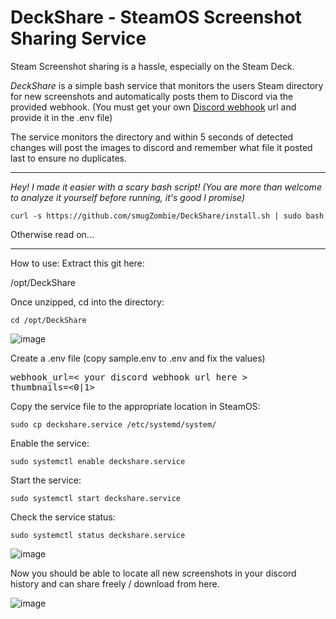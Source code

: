 # DeckShare - SteamOS Screenshot Sharing Service

Steam Screenshot sharing is a hassle, especially on the Steam Deck.

*DeckShare* is a simple bash service that monitors the users Steam directory for new screenshots and automatically posts them to Discord via the provided webhook.
(You must get your own [Discord webhook](https://support.discord.com/hc/en-us/articles/228383668-Intro-to-Webhooks) url and provide it in the .env file)

The service monitors the directory and within 5 seconds of detected changes will post the images to discord and remember what file it posted last to ensure no duplicates.

<hr>

*Hey! I made it easier with a scary bash script! (You are more than welcome to analyze it yourself before running, it's good I promise)*

`curl -s https://github.com/smugZombie/DeckShare/install.sh | sudo bash`

Otherwise read on...

<hr>

How to use:
Extract this git here:

/opt/DeckShare

Once unzipped, cd into the directory:

`cd /opt/DeckShare`

![image](https://github.com/SmugZombie/DeckShare/assets/11764327/af593bc5-24e3-430a-a841-980982b97821)

Create a .env file (copy sample.env to .env and fix the values)

<pre>
webhook_url=< your discord webhook url here >
thumbnails=<0|1>
</pre>
  
Copy the service file to the appropriate location in SteamOS:

`sudo cp deckshare.service /etc/systemd/system/`

Enable the service:

`sudo systemctl enable deckshare.service`

Start the service:

`sudo systemctl start deckshare.service`

Check the service status:

`sudo systemctl status deckshare.service`

![image](https://github.com/SmugZombie/DeckShare/assets/11764327/dc792fd7-8892-42db-a1ba-09d1b9bcef70)

Now you should be able to locate all new screenshots in your discord history and can share freely / download from here.

![image](https://github.com/SmugZombie/DeckShare/assets/11764327/00e0226f-86a0-46a8-ac1e-3fbe2b9dd814)
